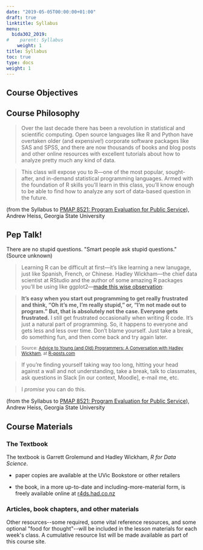 ```yaml
---
date: "2019-05-05T00:00:00+01:00"
draft: true
linktitle: Syllabus
menu:
  bida302_2019:
#    parent: Syllabus
    weight: 1
title: Syllabus
toc: true
type: docs
weight: 1
---
```



## Course Objectives


## Course Philosophy

> Over the last decade there has been a revolution in statistical and scientific computing. Open source languages like R and Python have overtaken older (and expensive!) corporate software packages like SAS and SPSS, and there are now thousands of books and blog posts and other online resources with excellent tutorials about how to analyze pretty much any kind of data.

>This class will expose you to R—one of the most popular, sought-after, and in-demand statistical programming languages. Armed with the foundation of R skills you’ll learn in this class, you’ll know enough to be able to find how to analyze any sort of data-based question in the future.

(from the Syllabus to [PMAP 8521: Program Evaluation for Public Service](https://evalf19.classes.andrewheiss.com/syllabus/#pep-talk)), Andrew Heiss, Georgia State University


## Pep Talk!

There are no stupid questions. "Smart people ask stupid questions." (Source unknown)

>Learning R can be difficult at first—it’s like learning a new lanugage, just like Spanish, French, or Chinese. Hadley Wickham—the chief data scientist at RStudio and the author of some amazing R packages you’ll be using like ggplot2—[made this wise observation](https://r-posts.com/advice-to-young-and-old-programmers-a-conversation-with-hadley-wickham/):

>**It’s easy when you start out programming to get really frustrated and think, “Oh it’s me, I’m really stupid,” or, “I’m not made out to program.” But, that is absolutely not the case. Everyone gets frustrated.** I still get frustrated occasionally when writing R code. It’s just a natural part of programming. So, it happens to everyone and gets less and less over time. Don’t blame yourself. Just take a break, do something fun, and then come back and try again later.

><small>Source: [Advice to Young (and Old) Programmers: A Conversation with Hadley Wickham](https://r-posts.com/advice-to-young-and-old-programmers-a-conversation-with-hadley-wickham/), at [R-posts.com](https://r-posts.com/)</small>

>If you’re finding yourself taking way too long, hitting your head against a wall and not understanding, take a break, talk to classmates, ask questions in Slack [in our context, Moodle], e-mail me, etc.

>I _promise_ you can do this.

(from the Syllabus to [PMAP 8521: Program Evaluation for Public Service](https://evalf19.classes.andrewheiss.com/syllabus/#pep-talk)), Andrew Heiss, Georgia State University


## Course Materials

### The Textbook

The textbook is Garrett Grolemund and Hadley Wickham, _R for Data Science_. 

* paper copies are available at the UVic Bookstore or other retailers

* the book, in a more up-to-date and including-more-material form, is freely available online at [r4ds.had.co.nz](https://r4ds.had.co.nz/)



### Articles, book chapters, and other materials

Other resources--some required, some vital reference resources, and some optional "food for thought"--will be included in the lesson materials for each week's class. A cumulative resource list will be made available as part of this course site.


